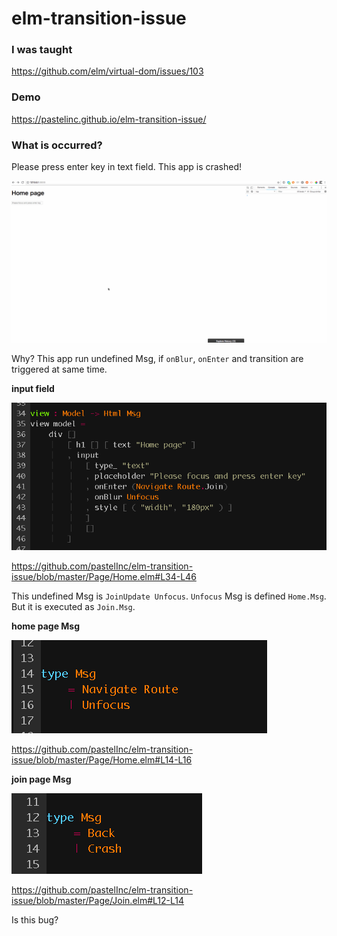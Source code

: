 # elm-transition-issue

### I was taught

https://github.com/elm/virtual-dom/issues/103

### Demo

https://pastelinc.github.io/elm-transition-issue/

### What is occurred?

Please press enter key in text field.  This app is crashed!

![crash](image/crash.gif)

Why? This app run undefined Msg, if `onBlur`, `onEnter` and transition are triggered at same time.

**input field**

![input field](image/input_field.png)

https://github.com/pastelInc/elm-transition-issue/blob/master/Page/Home.elm#L34-L46

This undefined Msg is `JoinUpdate Unfocus`. `Unfocus` Msg is defined `Home.Msg`.
But it is executed as `Join.Msg`.

**home page Msg**

![home page Msg](image/home_msg.png)

https://github.com/pastelInc/elm-transition-issue/blob/master/Page/Home.elm#L14-L16

**join page Msg**

![join page Msg](image/join_msg.png)

https://github.com/pastelInc/elm-transition-issue/blob/master/Page/Join.elm#L12-L14

Is this bug?
